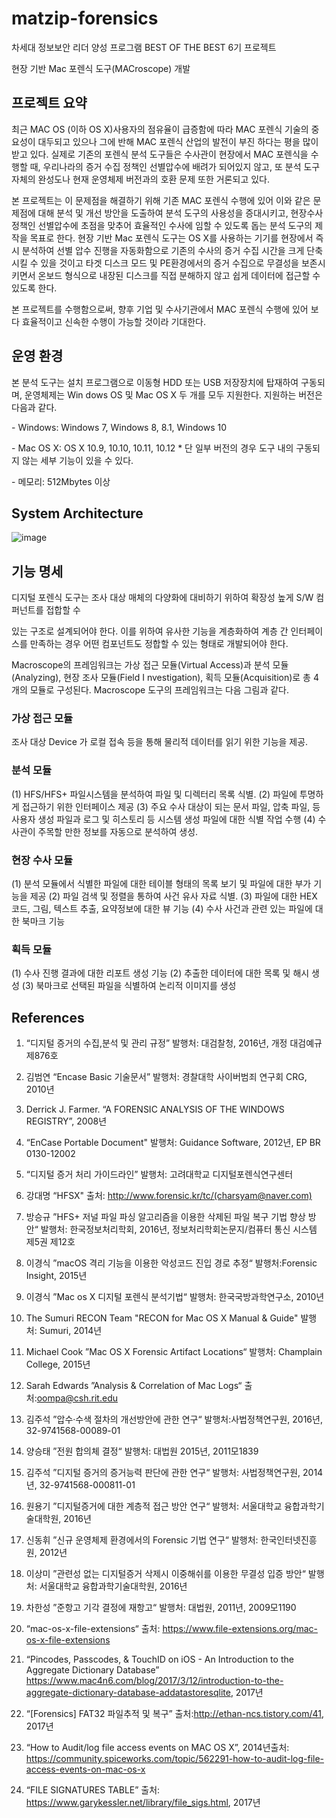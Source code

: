 # matzip-forensics
차세대 정보보안 리더 양성 프로그램 BEST OF THE BEST 6기 프로젝트

현장 기반 Mac 포렌식 도구(MACroscope) 개발

## 프로젝트 요약

최근 MAC OS (이하 OS X)사용자의 점유율이 급증함에 따라 MAC 포렌식 기술의 중요성이 대두되고 있으나 그에 반해 MAC 포렌식 산업의 발전이 부진 하다는 평을 많이 받고 있다. 실제로 기존의 포렌식 분석 도구들은 수사관이 현장에서 MAC 포렌식을 수행할 때, 우리나라의 증거 수집 정책인 선별압수에 배려가 되어있지 않고, 또 분석 도구 자체의 완성도나 현재 운영체제 버전과의 호환 문제 또한 거론되고 있다.

본 프로젝트는 이 문제점을 해결하기 위해 기존 MAC 포렌식 수행에 있어 이와 같은 문제점에 대해 분석 및 개선 방안을 도출하여 분석 도구의 사용성을 증대시키고, 현장수사 정책인 선별압수에 초점을 맞추어 효율적인 수사에 임할 수 있도록 돕는 분석 도구의 제작을 목표로 한다. 현장 기반 Mac 포렌식 도구는 OS X를 사용하는 기기를 현장에서 즉시 분석하여 선별 압수 진행을 자동화함으로 기존의 수사의 증거 수집 시간을 크게 단축시킬 수 있을 것이고 타겟 디스크 모드 및 PE환경에서의 증거 수집으로 무결성을 보존시키면서 온보드 형식으로 내장된 디스크를 직접 분해하지 않고 쉽게 데이터에 접근할 수 있도록 한다.

본 프로젝트를 수행함으로써, 향후 기업 및 수사기관에서 MAC 포렌식 수행에 있어 보다 효율적이고 신속한 수행이 가능할 것이라 기대한다.



## 운영 환경

본 분석 도구는 설치 프로그램으로 이동형 HDD 또는 USB 저장장치에 탑재하여 구동되며, 운영체제는 Win dows OS 및 Mac OS X 두 개를 모두 지원한다. 지원하는 버전은 다음과 같다.

\- Windows: Windows 7, Windows 8, 8.1, Windows 10

\- Mac OS X: OS X 10.9, 10.10, 10.11, 10.12
 \* 단 일부 버전의 경우 도구 내의 구동되지 않는 세부 기능이 있을 수 있다.

\- 메모리: 512Mbytes 이상



## System Architecture
![image](https://user-images.githubusercontent.com/29897277/97703497-12854b80-1af4-11eb-9d3c-1c7d5286c3e4.png)




## 기능 명세

디지털 포렌식 도구는 조사 대상 매체의 다양화에 대비하기 위하여 확장성 높게 S/W 컴퍼넌트를 접합할 수

있는 구조로 설계되어야 한다. 이를 위하여 유사한 기능을 계층화하여 계층 간 인터페이스를 만족하는 경우 어떤 컴포넌트도 정합할 수 있는 형태로 개발되어야 한다.

Macroscope의 프레임워크는 가상 접근 모듈(Virtual Access)과 분석 모듈(Analyzing), 현장 조사 모듈(Field I nvestigation), 획득 모듈(Acquisition)로 총 4개의 모듈로 구성된다. Macroscope 도구의 프레임워크는 다음 그림과 같다.

### 가상 접근 모듈

조사 대상 Device 가 로컬 접속 등을 통해 물리적 데이터를 읽기 위한 기능을 제공.

### 분석 모듈

(1) HFS/HFS+ 파일시스템을 분석하여 파일 및 디렉터리 목록 식별.
 (2) 파일에 투명하게 접근하기 위한 인터페이스 제공
 (3) 주요 수사 대상이 되는 문서 파일, 압축 파일, 등 사용자 생성 파일과 로그 및 히스토리 등 시스템 생성 파일에 대한 식별 작업 수행
 (4) 수사관이 주목할 만한 정보를 자동으로 분석하여 생성.

### 현장 수사 모듈

(1) 분석 모듈에서 식별한 파일에 대한 테이블 형태의 목록 보기 및 파일에 대한 부가 기능을 제공 (2) 파일 검색 및 정렬을 통하여 사건 유사 자료 식별.
 (3) 파일에 대한 HEX 코드, 그림, 텍스트 추출, 요약정보에 대한 뷰 기능
 (4) 수사 사건과 관련 있는 파일에 대한 북마크 기능

### 획득 모듈

(1) 수사 진행 결과에 대한 리포트 생성 기능
 (2) 추출한 데이터에 대한 목록 및 해시 생성
 (3) 북마크로 선택된 파일을 식별하여 논리적 이미지를 생성



## References

1) “디지털 증거의 수집,분석 및 관리 규정” 발행처: 대검찰청, 2016년, 개정 대검예규 제876호

2) 김범연 “Encase Basic 기술문서” 발행처: 경찰대학 사이버범죄 연구회 CRG, 2010년

3) Derrick J. Farmer. “A FORENSIC ANALYSIS OF THE WINDOWS REGISTRY”, 2008년 

4) “EnCase Portable Document" 발행처: Guidance Software, 2012년, EP BR 0130-12002 

5) “디지털 증거 처리 가이드라인” 발행처: 고려대학교 디지털포렌식연구센터

6) 강대명 “HFSX" 출처: http://www.forensic.kr/tc/(charsyam@naver.com)

7) 방승규 ”HFS+ 저널 파일 파싱 알고리즘을 이용한 삭제된 파일 복구 기법 향상 방안“ 발행처:
한국정보처리학회, 2016년, 정보처리학회논문지/컴퓨터 통신 시스템 제5권 제12호

8) 이경식 ”macOS 격리 기능을 이용한 악성코드 진입 경로 추정“ 발행처:Forensic Insight, 2015년

9) 이경식 ”Mac os X 디지털 포렌식 분석기법“ 발행처: 한국국방과학연구소, 2010년

10) The Sumuri RECON Team "RECON for Mac OS X Manual & Guide" 발행처: Sumuri, 2014년

11) Michael Cook ”Mac OS X Forensic Artifact Locations“ 발행처: Champlain College, 2015년

12) Sarah Edwards ”Analysis & Correlation of Mac Logs“ 출처:oompa@csh.rit.edu

13) 김주석 ”압수·수색 절차의 개선방안에 관한 연구“ 발행처:사법정책연구원, 2016년, 32-9741568-00089-01

14) 양승태 ”전원 합의체 결정“ 발행처: 대법원 2015년, 2011모1839

15) 김주석 ”디지털 증거의 증거능력 판단에 관한 연구“ 발행처: 사법정책연구원, 2014년, 32-9741568-000811-01

16) 원용기 ”디지털증거에 대한 계층적 접근 방안 연구“ 발행처: 서울대학교 융합과학기술대학원, 2016년

17) 신동휘 ”신규 운영체제 환경에서의 Forensic 기법 연구“ 발행처: 한국인터넷진흥원, 2012년

18) 이상미 ”관련성 없는 디지털증거 삭제시 이중해쉬를 이용한 무결성 입증 방안“ 발행처: 서울대학교 융합과학기술대학원, 2016년

19) 차한성 ”준항고 기각 결정에 재항고“ 발행처: 대법원, 2011년, 2009모1190

20) “mac-os-x-file-extensions“ 출처: https://www.file-extensions.org/mac-os-x-file-extensions

21) “Pincodes, Passcodes, & TouchID on iOS - An Introduction to the Aggregate Dictionary Database” https://www.mac4n6.com/blog/2017/3/12/introduction-to-the-aggregate-dictionary-database-addatastoresqlite, 2017년

22) “[Forensics] FAT32 파일추적 및 복구” 출처:http://ethan-ncs.tistory.com/41, 2017년

23) “How to Audit/log file access events on MAC OS X”, 2014년출처: https://community.spiceworks.com/topic/562291-how-to-audit-log-file-access-events-on-mac-os-x

24) “FILE SIGNATURES TABLE” 출처: https://www.garykessler.net/library/file_sigs.html, 2017년
